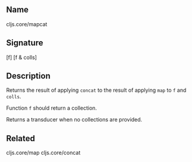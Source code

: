 ## Name
cljs.core/mapcat

## Signature
[f]
[f & colls]

## Description

Returns the result of applying `concat` to the result of applying `map` to `f`
and `colls`.

Function `f` should return a collection.

Returns a transducer when no collections are provided.

## Related
cljs.core/map
cljs.core/concat
